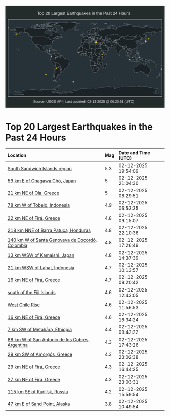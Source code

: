 ![Map](./map.png)

# Top 20 Largest Earthquakes in the Past 24 Hours

| Location | Mag | Date and Time (UTC) |
|:---|:---|:---|
| [South Sandwich Islands region](https://earthquake.usgs.gov/earthquakes/eventpage/us7000pd86) | 5.3 | 02-12-2025 19:54:09 |
| [59 km E of Onagawa Chō, Japan](https://earthquake.usgs.gov/earthquakes/eventpage/us7000pd8m) | 5 | 02-12-2025 21:04:30 |
| [21 km NE of Oía, Greece](https://earthquake.usgs.gov/earthquakes/eventpage/us7000pd2t) | 5 | 02-12-2025 08:29:51 |
| [78 km W of Tobelo, Indonesia](https://earthquake.usgs.gov/earthquakes/eventpage/us7000pd2i) | 4.9 | 02-12-2025 06:53:35 |
| [22 km NE of Firá, Greece](https://earthquake.usgs.gov/earthquakes/eventpage/us7000pd30) | 4.8 | 02-12-2025 09:15:07 |
| [218 km NNE of Barra Patuca, Honduras](https://earthquake.usgs.gov/earthquakes/eventpage/us7000pd93) | 4.8 | 02-12-2025 22:10:36 |
| [140 km W of Santa Genoveva de Docordó, Colombia](https://earthquake.usgs.gov/earthquakes/eventpage/us7000pd4n) | 4.8 | 02-12-2025 17:26:49 |
| [13 km WSW of Kamaishi, Japan](https://earthquake.usgs.gov/earthquakes/eventpage/us7000pd43) | 4.8 | 02-12-2025 14:37:39 |
| [21 km WSW of Lahat, Indonesia](https://earthquake.usgs.gov/earthquakes/eventpage/us7000pd3a) | 4.7 | 02-12-2025 10:13:57 |
| [16 km NE of Firá, Greece](https://earthquake.usgs.gov/earthquakes/eventpage/us7000pd31) | 4.7 | 02-12-2025 09:20:42 |
| [south of the Fiji Islands](https://earthquake.usgs.gov/earthquakes/eventpage/us7000pd3u) | 4.6 | 02-12-2025 12:43:05 |
| [West Chile Rise](https://earthquake.usgs.gov/earthquakes/eventpage/us7000pd3t) | 4.6 | 02-12-2025 11:56:53 |
| [16 km NE of Firá, Greece](https://earthquake.usgs.gov/earthquakes/eventpage/us7000pd7j) | 4.6 | 02-12-2025 18:34:24 |
| [7 km SW of Metahāra, Ethiopia](https://earthquake.usgs.gov/earthquakes/eventpage/us7000pd3b) | 4.4 | 02-12-2025 09:42:22 |
| [88 km W of San Antonio de los Cobres, Argentina](https://earthquake.usgs.gov/earthquakes/eventpage/us7000pd6h) | 4.3 | 02-12-2025 17:43:26 |
| [29 km SW of Amorgós, Greece](https://earthquake.usgs.gov/earthquakes/eventpage/us7000pd9a) | 4.3 | 02-12-2025 23:02:38 |
| [29 km NE of Firá, Greece](https://earthquake.usgs.gov/earthquakes/eventpage/us7000pd4h) | 4.3 | 02-12-2025 16:44:25 |
| [27 km NE of Firá, Greece](https://earthquake.usgs.gov/earthquakes/eventpage/us7000pd9b) | 4.3 | 02-12-2025 23:03:31 |
| [115 km SE of Kuril’sk, Russia](https://earthquake.usgs.gov/earthquakes/eventpage/us7000pd49) | 4.2 | 02-12-2025 15:59:54 |
| [47 km E of Sand Point, Alaska](https://earthquake.usgs.gov/earthquakes/eventpage/us7000pd3f) | 3.8 | 02-12-2025 10:49:54 |
